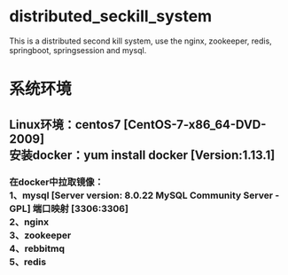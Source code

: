 # distributed_seckill_system
This is a distributed second kill system, use the nginx, zookeeper, redis, springboot, springsession and mysql.

# 系统环境

## Linux环境：centos7 [CentOS-7-x86_64-DVD-2009]<br>安装docker：yum install docker [Version:1.13.1]

### 在docker中拉取镜像：<br>1、mysql [Server version: 8.0.22 MySQL Community Server - GPL]  端口映射 [3306:3306]<br>2、nginx<br>3、zookeeper<br>4、rebbitmq<br>5、redis
